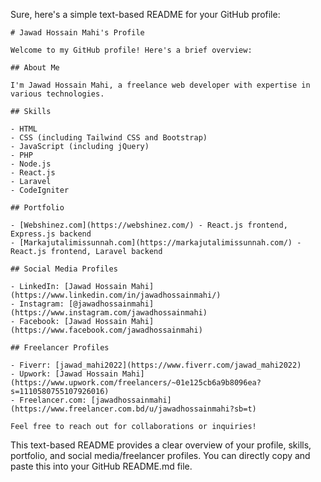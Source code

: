 Sure, here's a simple text-based README for your GitHub profile:

```
# Jawad Hossain Mahi's Profile

Welcome to my GitHub profile! Here's a brief overview:

## About Me

I'm Jawad Hossain Mahi, a freelance web developer with expertise in various technologies.

## Skills

- HTML
- CSS (including Tailwind CSS and Bootstrap)
- JavaScript (including jQuery)
- PHP
- Node.js
- React.js
- Laravel
- CodeIgniter

## Portfolio

- [Webshinez.com](https://webshinez.com/) - React.js frontend, Express.js backend
- [Markajutalimissunnah.com](https://markajutalimissunnah.com/) - React.js frontend, Laravel backend

## Social Media Profiles

- LinkedIn: [Jawad Hossain Mahi](https://www.linkedin.com/in/jawadhossainmahi/)
- Instagram: [@jawadhossainmahi](https://www.instagram.com/jawadhossainmahi)
- Facebook: [Jawad Hossain Mahi](https://www.facebook.com/jawadhossainmahi)

## Freelancer Profiles

- Fiverr: [jawad_mahi2022](https://www.fiverr.com/jawad_mahi2022)
- Upwork: [Jawad Hossain Mahi](https://www.upwork.com/freelancers/~01e125cb6a9b8096ea?s=1110580755107926016)
- Freelancer.com: [jawadhossainmahi](https://www.freelancer.com.bd/u/jawadhossainmahi?sb=t)

Feel free to reach out for collaborations or inquiries!
```

This text-based README provides a clear overview of your profile, skills, portfolio, and social media/freelancer profiles. You can directly copy and paste this into your GitHub README.md file.
